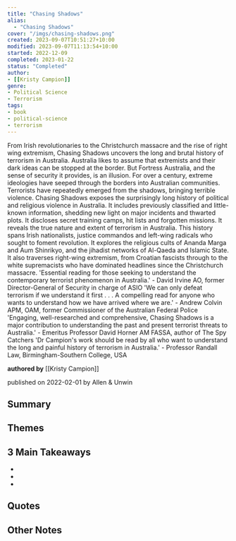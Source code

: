 ```yaml
---
title: "Chasing Shadows"
alias:
  - "Chasing Shadows"
cover: "/imgs/chasing-shadows.png"
created: 2023-09-07T10:51:27+10:00
modified: 2023-09-07T11:13:54+10:00
started: 2022-12-09
completed: 2023-01-22
status: "Completed"
author:
- [[Kristy Campion]]
genre:
- Political Science
- Terrorism
tags:
- book
- political-science
- terrorism
---
```


From Irish revolutionaries to the Christchurch massacre and the rise of right wing extremism, Chasing Shadows uncovers the long and brutal history of terrorism in Australia. Australia likes to assume that extremists and their dark ideas can be stopped at the border. But Fortress Australia, and the sense of security it provides, is an illusion. For over a century, extreme ideologies have seeped through the borders into Australian communities. Terrorists have repeatedly emerged from the shadows, bringing terrible violence. Chasing Shadows exposes the surprisingly long history of political and religious violence in Australia. It includes previously classified and little-known information, shedding new light on major incidents and thwarted plots. It discloses secret training camps, hit lists and forgotten missions. It reveals the true nature and extent of terrorism in Australia. This history spans Irish nationalists, justice commandos and left-wing radicals who sought to foment revolution. It explores the religious cults of Ananda Marga and Aum Shinrikyo, and the jihadist networks of Al-Qaeda and Islamic State. It also traverses right-wing extremism, from Croatian fascists through to the white supremacists who have dominated headlines since the Christchurch massacre. 'Essential reading for those seeking to understand the contemporary terrorist phenomenon in Australia.' - David Irvine AO, former Director-General of Security in charge of ASIO 'We can only defeat terrorism if we understand it first . . . A compelling read for anyone who wants to understand how we have arrived where we are.' - Andrew Colvin APM, OAM, former Commissioner of the Australian Federal Police 'Engaging, well-researched and comprehensive, Chasing Shadows is a major contribution to understanding the past and present terrorist threats to Australia.' - Emeritus Professor David Horner AM FASSA, author of The Spy Catchers 'Dr Campion's work should be read by all who want to understand the long and painful history of terrorism in Australia.' - Professor Randall Law, Birmingham-Southern College, USA

**authored by** [[Kristy Campion]]

published on 2022-02-01 by Allen & Unwin

## Summary


## Themes


## 3 Main Takeaways
- 
- 
- 

## Quotes


## Other Notes